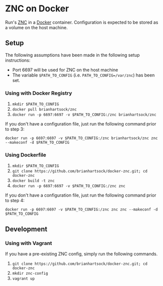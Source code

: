 
# ZNC on Docker

Run's [ZNC](http://wiki.znc.in/ZNC) in a [Docker](http://www.docker.com/) container. Configuration is expected to be stored as a volume on the host machine.

## Setup

The following assumptions have been made in the following setup instructions:

* Port 6697 will be used for ZNC on the host machine
* The variable `$PATH_TO_CONFIG` (i.e. `PATH_TO_CONFIG=/var/znc`) has been set.

### Using with Docker Registry

1. `mkdir $PATH_TO_CONFIG`
1. `docker pull brianhartsock/znc`
1. `docker run -p 6697:6697 -v $PATH_TO_CONFIG:/znc brianhartsock/znc`

If you don't have a configuration file, just run the following command prior to step 3:

`docker run -p 6697:6697 -v $PATH_TO_CONFIG:/znc brianhartsock/znc znc --makeconf -d $PATH_TO_CONFIG`


### Using Dockerfile

1. `mkdir $PATH_TO_CONFIG`
1. `git clone https://github.com/brianhartsock/docker-znc.git; cd docker-znc`
1. `docker build -t znc`
1. `docker run -p 6697:6697 -v $PATH_TO_CONFIG:/znc znc`

If you don't have a configuration file, just run the following command prior to step 4:

`docker run -p 6697:6697 -v $PATH_TO_CONFIG:/znc znc znc --makeconf -d $PATH_TO_CONFIG`

## Development

### Using with Vagrant

If you have a pre-existing ZNC config, simply run the following commands.

1. `git clone https://github.com/brianhartsock/docker-znc.git; cd docker-znc`
1. `mkdir znc-config`
1. `vagrant up`
